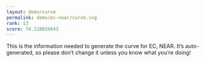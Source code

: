 ```yaml
---
layout: demo/curve
permalink: demo/ec-near/curve.svg
rank: 13
score: 74.110026643
---
```


This is the information needed to generate the curve for EC, NEAR. It’s
auto-generated, so please don’t change it unless you know what you’re
doing!
